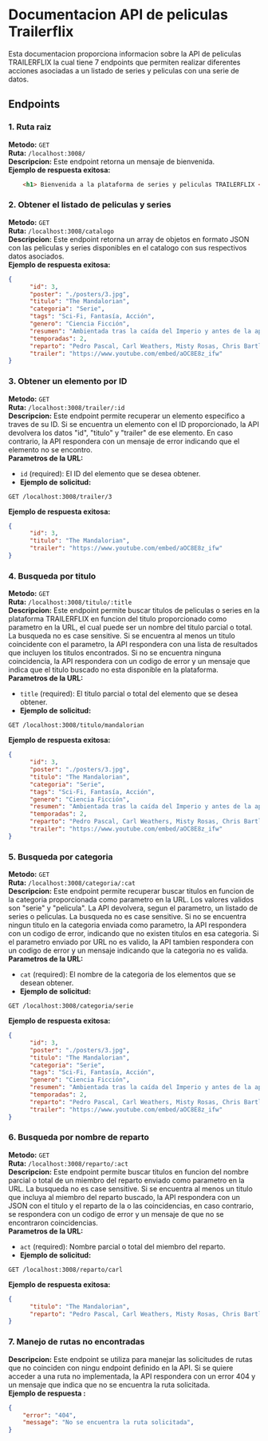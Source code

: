 # Documentacion API de peliculas Trailerflix

Esta documentacion proporciona informacion sobre la API de peliculas TRAILERFLIX la cual tiene 7 endpoints que permiten realizar diferentes acciones asociadas a un
listado de series y peliculas con una serie de datos.

## Endpoints

### 1. Ruta raiz
**Metodo:** `GET`  
**Ruta:** `/localhost:3008/`  
**Descripcion:** Este endpoint retorna un mensaje de bienvenida.  
**Ejemplo de respuesta exitosa:**  
```html
    <h1> Bienvenida a la plataforma de series y peliculas TRAILERFLIX </h1>
```


### 2. Obtener el listado de peliculas y series
**Metodo:** `GET`  
**Ruta:** `/localhost:3008/catalogo`  
**Descripcion:** Este endpoint retorna un array de objetos en formato JSON con las peliculas y series disponibles en el catalogo con sus respectivos datos asociados.  
**Ejemplo de respuesta exitosa:**  
```json 
{
      "id": 3,
      "poster": "./posters/3.jpg",
      "titulo": "The Mandalorian",
      "categoria": "Serie",
      "tags": "Sci-Fi, Fantasía, Acción",
      "genero": "Ciencia Ficción",
      "resumen": "Ambientada tras la caída del Imperio y antes de la aparición de la Primera Orden, la Serie sigue los pasos de un pistolero solitario en las aventuras que protagoniza en los confines de la galaxia, donde no alcanza la autoridad de la Nueva República.",
      "temporadas": 2,
      "reparto": "Pedro Pascal, Carl Weathers, Misty Rosas, Chris Bartlett, Rio Hackford, Giancarlo Esposito",
      "trailer": "https://www.youtube.com/embed/aOC8E8z_ifw"
}
```

### 3. Obtener un elemento por ID
**Metodo:** `GET`  
**Ruta:** `/localhost:3008/trailer/:id`  
**Descripcion:** Este endpoint permite recuperar un elemento especifico a traves de su ID. Si se encuentra un elemento con el ID proporcionado, la API devolvera los datos "id", "titulo" y "trailer" de ese elemento. En caso contrario, la API respondera con un mensaje de error indicando que el elemento no se encontro.  
**Parametros de la URL:**  
- `id` (required): El ID del elemento que se desea obtener.  
- **Ejemplo de solicitud:**  
```
GET /localhost:3008/trailer/3
```
**Ejemplo de respuesta exitosa:**  
``` json
{
      "id": 3,
      "titulo": "The Mandalorian",
      "trailer": "https://www.youtube.com/embed/aOC8E8z_ifw"
}
```

### 4. Busqueda por titulo  
**Metodo:** `GET`  
**Ruta:** `/localhost:3008/titulo/:title`  
**Descripcion:** Este endpoint permite buscar titulos de peliculas o series en la plataforma TRAILERFLIX en funcion del titulo proporcionado como parametro en la URL, el cual puede ser un nombre del titulo parcial o total.
 La busqueda no es case sensitive.
Si se encuentra al menos un titulo coincidente con el parametro, la API respondera con una lista de resultados que incluyen los titulos encontrados. Si no se encuentra ninguna coincidencia, la API respondera con un codigo de error y un mensaje que indica que el titulo buscado no esta disponible en la plataforma.  
**Parametros de la URL:**  
- `title` (required): El titulo parcial o total del elemento que se desea obtener.  
- **Ejemplo de solicitud:**  
```
GET /localhost:3008/titulo/mandalorian  
```
**Ejemplo de respuesta exitosa:**  
``` json
{
      "id": 3,
      "poster": "./posters/3.jpg",
      "titulo": "The Mandalorian",
      "categoria": "Serie",
      "tags": "Sci-Fi, Fantasía, Acción",
      "genero": "Ciencia Ficción",
      "resumen": "Ambientada tras la caída del Imperio y antes de la aparición de la Primera Orden, la Serie sigue los pasos de un pistolero solitario en las aventuras que protagoniza en los confines de la galaxia, donde no alcanza la autoridad de la Nueva República.",
      "temporadas": 2,
      "reparto": "Pedro Pascal, Carl Weathers, Misty Rosas, Chris Bartlett, Rio Hackford, Giancarlo Esposito",
      "trailer": "https://www.youtube.com/embed/aOC8E8z_ifw"
}
```

### 5. Busqueda por categoria  
**Metodo:** `GET`  
**Ruta:** `/localhost:3008/categoria/:cat`  
**Descripcion:** Este endpoint permite recuperar buscar titulos en funcion de la categoria proporcionada como parametro en la URL.
Los valores validos son "serie" y "pelicula".
La API devolvera, segun el parametro, un listado de series o peliculas.
La busqueda no es case sensitive.
Si no se encuentra ningun titulo en la categoria enviada como parametro, la API respondera con un codigo de error, indicando que no existen titulos en esa categoria.
Si el parametro enviado por URL no es valido, la API tambien respondera con un codigo de error y un mensaje indicando que la categoria no es valida.  
**Parametros de la URL:**  
- `cat` (required): El nombre de la categoria de los elementos que se desean obtener.  
- **Ejemplo de solicitud:**  
```
GET /localhost:3008/categoria/serie  
```
**Ejemplo de respuesta exitosa:**  
``` json
{
      "id": 3,
      "poster": "./posters/3.jpg",
      "titulo": "The Mandalorian",
      "categoria": "Serie",
      "tags": "Sci-Fi, Fantasía, Acción",
      "genero": "Ciencia Ficción",
      "resumen": "Ambientada tras la caída del Imperio y antes de la aparición de la Primera Orden, la Serie sigue los pasos de un pistolero solitario en las aventuras que protagoniza en los confines de la galaxia, donde no alcanza la autoridad de la Nueva República.",
      "temporadas": 2,
      "reparto": "Pedro Pascal, Carl Weathers, Misty Rosas, Chris Bartlett, Rio Hackford, Giancarlo Esposito",
      "trailer": "https://www.youtube.com/embed/aOC8E8z_ifw"
}
```

### 6. Busqueda por nombre de reparto  
**Metodo:** `GET`  
**Ruta:** `/localhost:3008/reparto/:act`  
**Descripcion:** Este endpoint permite buscar titulos en funcion del nombre parcial o total de un miembro del reparto enviado como parametro en la URL.
La busqueda no es case sensitive.
Si se encuentra al menos un titulo que incluya al miembro del reparto buscado, la API respondera con un JSON con el titulo y el reparto de la o las coincidencias, en caso contrario, se respondera con un codigo de error y un mensaje de que no se encontraron coincidencias.  
**Parametros de la URL:**  
- `act` (required): Nombre parcial o total del miembro del reparto.  
- **Ejemplo de solicitud:**  
```
GET /localhost:3008/reparto/carl  
```
**Ejemplo de respuesta exitosa:**  
``` json
{
      "titulo": "The Mandalorian",
      "reparto": "Pedro Pascal, Carl Weathers, Misty Rosas, Chris Bartlett, Rio Hackford, Giancarlo Esposito"
}
```


### 7. Manejo de rutas no encontradas  
**Descripcion:** Este endpoint se utiliza para manejar las solicitudes de rutas que no coinciden con ningu endpoint definido en la API. Si se quiere acceder a una ruta no implementada, la API respondera con un error 404 y un mensaje que indica que no se encuentra la ruta solicitada.  
**Ejemplo de respuesta :**  
```json
{
    "error": "404",
    "message": "No se encuentra la ruta solicitada",
}
```
